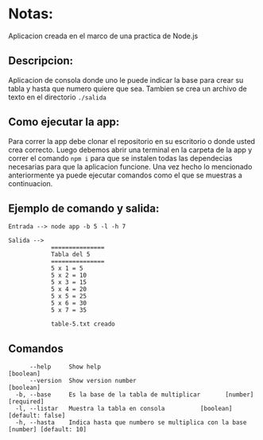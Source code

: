 # Notas: 
Aplicacion creada en el marco de una practica de Node.js

## Descripcion:
Aplicacion de consola donde uno le puede indicar la base para crear su tabla y hasta que numero quiere que sea.
Tambien se crea un archivo de texto en el directorio ` ./salida `

## Como ejecutar la app:

Para correr la app debe clonar el repositorio en su escritorio o donde usted crea correcto. Luego debemos abrir una terminal en la carpeta de la app y correr el comando ```npm i``` para que se instalen todas las dependecias necesarias para que la aplicacion funcione. 
Una vez hecho lo mencionado anteriormente ya puede ejecutar comandos como el que se muestras a continuacion.

## Ejemplo de comando y salida:

```
Entrada --> node app -b 5 -l -h 7

Salida --> 
            ===============
            Tabla del 5
            ===============
            5 x 1 = 5
            5 x 2 = 10
            5 x 3 = 15
            5 x 4 = 20
            5 x 5 = 25
            5 x 6 = 30
            5 x 7 = 35

            table-5.txt creado

```

## Comandos
```
      --help     Show help                                             [boolean]
      --version  Show version number                                   [boolean]
  -b, --base     Es la base de la tabla de multiplicar       [number] [required]
  -l, --listar   Muestra la tabla en consola          [boolean] [default: false]
  -h, --hasta    Indica hasta que numbero se multiplica con la base [number] [default: 10]
```


